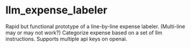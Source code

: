 # llm_expense_labeler
Rapid but functional prototype of a line-by-line expense labeler. (Multi-line may or may not work?) Categorize expense based on a set of llm instructions. Supports multiple api keys on openai.
